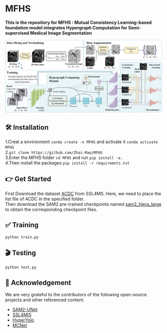 # MFHS
**This is the repository for MFHS : Mutual Consistency Learning-based foundation model integrates Hypergraph Computation for Semi-supervised Medical Image Segmentation**  

![framework](pictures/framework.png)
## 🛠️ Installation
1.Creat a environment  `conda create -n MFHS`  and activate it  `conda activate MFHS`  
2.`git clone https://github.com/Zhai-Mao/MFHS`  
3.Enter the MFHS folder `cd MFHS` and run  `pip install -e.`  
4.Then install the packages `pip install -r requiremnts.txt`

## 👉 Get Started  
First Download the dataset [ACDC](https://github.com/HiLab-git/SSL4MIS/tree/master/data/ACDC) from SSL4MS.  Here, we need to place the list file of ACDC in the specified folder.  
Then download the SAM2 pre-trained checkpoints named [sam2_hiera_large](https://github.com/facebookresearch/sam2?tab=readme-ov-file) to obtain the corresponding checkpoint files.

## ✅ Training  
```shell
python train.py
```

## 🎬 Testing  
```shell
python test.py
```
## 🤝 Acknowledgement
We are very grateful to the contributors of the following open-source projects and other referenced content.
- [SAM2-UNet](https://github.com/WZH0120/SAM2-UNet)
- [SSL4MIS](https://github.com/HiLab-git/SSL4MIS/tree/master)
- [HyperYolo](https://github.com/iMoonLab/Hyper-YOLO)
- [MCNet](https://github.com/ycwu1997/MC-Net)

